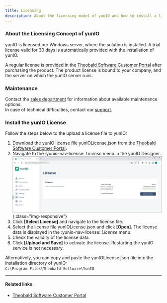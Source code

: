 ```yaml
---
title: Licensing
description: About the licensing model of yunIO and how to install a license
---
```


### About the Licensing Concept of yunIO

yunIO is licensed per Windows server, where the solution is installed.
A trial license valid for 30 days is automatically provided with the installation of yunIO.


A regular license is provided in the [Theobald Software Customer Portal](https://my.theobald-software.com/) after purchasing the product. The product license is bound to your company, and the server on which the yunIO server runs.<br>
 
### Maintenance
Contact the [sales department](mailto:sales@theobald-software.com) for information about available maintenance options.<br>
In case of technical difficulties, contact our [support](https://support.theobald-software.com/helpdesk).

### Install the yunIO License

Follow the steps below to the upload a license file to yunIO:

1. Download the yunIO license file yunIOLicense.json from the [Theobald Software Customer Portal](https://my.theobald-software.com/).
2. Navigate to the :yunio-nav-license: *License* menu in the yunIO Designer.<br>
![License](../../assets/images/yunio/documentation/license.png){:class="img-responsive"}
3. Click **[Select License]** and navigate to the license file. 
4. Select the license file yunIOLicense.json and click **[Open]**. The license data is displayed in the :yunio-nav-license: *License* menu.
5. Check the validity of the license data.
6. Click **[Upload and Save]** to activate the license. Restarting the yunIO service is not necessary.

Alternatively, you can copy and paste the yunIOLicense.json file into the installation directory of yunIO: <br>
`C:\Program Files\Theobald Software\YunIO`

****
#### Related links
- [Theobald Software Customer Portal](https://my.theobald-software.com/)
